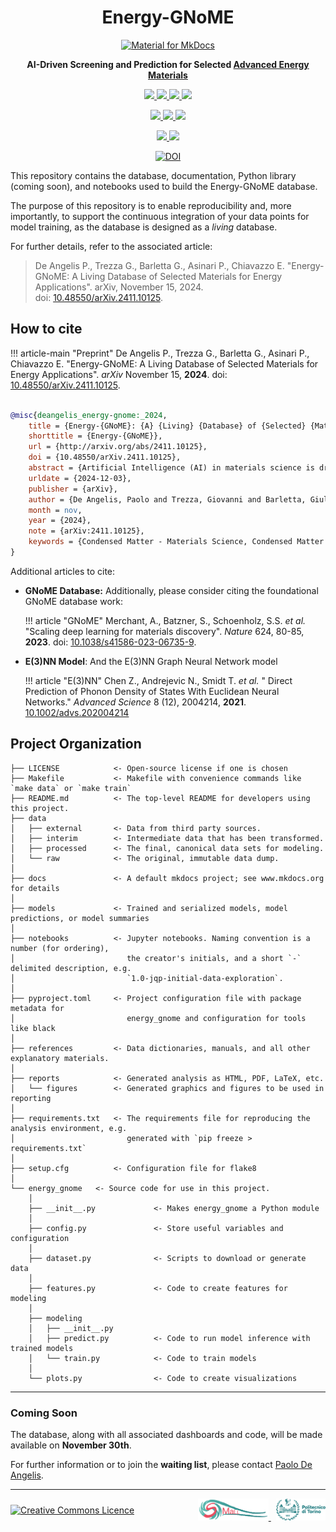 
<h1 align="center"> Energy-GNoME </h1>
<p align="center">
  <a href="https://squidfunk.github.io/mkdocs-material/">
    <img src="https://raw.githubusercontent.com/paolodeangelis/Energy-GNoME/main/docs/assets/img/logo.png" width="250" alt="Material for MkDocs">
  </a>
</p>

<p align="center">
  <strong>
    AI-Driven Screening and Prediction for Selected <a href="https://paolodeangelis.github.io/Energy-GNoME">Advanced Energy Materials</a>
  </strong>
</p>

<p align="center">
<a target="_blank" href="hhttps://www.nature.com/articles/sdata201618">
    <img src="https://custom-icon-badges.demolab.com/badge/data-FAIR-blue?logo=database\&logoColor=white" />
</a>
<a target="_blank" href="https://python.org">
    <img src="https://custom-icon-badges.demolab.com/badge/Python-3.10+-blue?logo=python\&logoColor=white" />
</a>
<a target="_blank" href="https://www.linux.org/">
    <img src="https://custom-icon-badges.demolab.com/badge/OS-Linux-orange?logo=linux\&logoColor=white" />
</a>
<a target="_blank" href=".github/CONTRIBUTING.md">
    <img src="https://custom-icon-badges.demolab.com/badge/contributions-open-color=4cb849?logo=code-of-conduct\&logoColor=white" />
</a>
</p>
<p align="center">
<a target="_blank" href="LICENSE">
    <img src="https://custom-icon-badges.demolab.com/badge/license-CC--BY%204.0-lightgray?logo=law\&logoColor=white" />
</a>
<a target="_blank" href="https://cookiecutter-data-science.drivendata.org/">
    <img src="https://img.shields.io/badge/CCDS-Project%20template-328F97?logo=cookiecutter" />
</a>
<a target="_blank" href="https://github.com/psf/black">
    <img src="https://custom-icon-badges.demolab.com/badge/code%20style-black-000000?logo=code\&logoColor=white" />
</a>
</p>
<p align="center">
<a target="_blank" href="https://github.com/paolodeangelis/Energy-GNoME/actions/workflows/deploy.yaml">
    <img src="https://results.pre-commit.ci/badge/github/paolodeangelis/Energy-GNoME/main.svg" />
</a>
<a target="_blank" href="https://github.com/paolodeangelis/Energy-GNoME/actions/workflows/deploy.yaml">
    <img src="https://github.com/paolodeangelis/Energy-GNoME/actions/workflows/deploy.yaml/badge.svg?branch=main" />
</a>
</p>
</p>
<p align="center">
<a target="_blank" href="https://doi.org/10.5281/zenodo.14338533"><img src="https://zenodo.org/badge/858064778.svg" alt="DOI"></a>

</p>

This repository contains the database, documentation, Python library (coming soon), and notebooks used to build the Energy-GNoME database.

The purpose of this repository is to enable reproducibility and, more importantly, to support the continuous integration of your data points for model training, as the database is designed as a *living* database.

For further details, refer to the associated article:

> De Angelis P., Trezza G., Barletta G., Asinari P., Chiavazzo E. "Energy-GNoME: A Living Database of Selected Materials for Energy Applications". arXiv, November 15, 2024. doi: [10.48550/arXiv.2411.10125](https://doi.org/10.48550/arXiv.2411.10125).


## How to cite

!!! article-main "Preprint"
    De Angelis P., Trezza G., Barletta G., Asinari P., Chiavazzo E. "Energy-GNoME: A Living Database of Selected Materials for Energy Applications". *arXiv* November 15, **2024**. doi: [10.48550/arXiv.2411.10125](https://doi.org/10.48550/arXiv.2411.10125).


```bibtex

@misc{deangelis_energy-gnome:_2024,
	title = {Energy-{GNoME}: {A} {Living} {Database} of {Selected} {Materials} for {Energy} {Applications}},
	shorttitle = {Energy-{GNoME}},
	url = {http://arxiv.org/abs/2411.10125},
	doi = {10.48550/arXiv.2411.10125},
	abstract = {Artificial Intelligence (AI) in materials science is driving significant advancements in the discovery of advanced materials for energy applications. The recent GNoME protocol identifies over 380,000 novel stable crystals. From this, we identify over 33,000 materials with potential as energy materials forming the Energy-GNoME database. Leveraging Machine Learning (ML) and Deep Learning (DL) tools, our protocol mitigates cross-domain data bias using feature spaces to identify potential candidates for thermoelectric materials, novel battery cathodes, and novel perovskites. Classifiers with both structural and compositional features identify domains of applicability, where we expect enhanced accuracy of the regressors. Such regressors are trained to predict key materials properties like, thermoelectric figure of merit (zT), band gap (Eg), and cathode voltage (\${\textbackslash}Delta V\_c\$). This method significantly narrows the pool of potential candidates, serving as an efficient guide for experimental and computational chemistry investigations and accelerating the discovery of materials suited for electricity generation, energy storage and conversion.},
	urldate = {2024-12-03},
	publisher = {arXiv},
	author = {De Angelis, Paolo and Trezza, Giovanni and Barletta, Giulio and Asinari, Pietro and Chiavazzo, Eliodoro},
	month = nov,
	year = {2024},
	note = {arXiv:2411.10125},
	keywords = {Condensed Matter - Materials Science, Condensed Matter - Other Condensed Matter, Computer Science - Machine Learning},
}

```

Additional articles to cite:

- **GNoME Database:** Additionally, please consider citing the foundational GNoME database work:

    !!! article "GNoME"
        Merchant, A., Batzner, S., Schoenholz, S.S. *et al.* "Scaling deep learning for materials discovery". *Nature* 624, 80-85, **2023**. doi: [10.1038/s41586-023-06735-9](https://doi.org/10.1038/s41586-023-06735-9).

- **E(3)NN Model**: And the E(3)NN Graph Neural Network model

    !!! article "E(3)NN"
        Chen Z., Andrejevic N., Smidt T. *et al.* " Direct Prediction of Phonon Density of States With Euclidean Neural Networks." *Advanced Science* 8 (12), 2004214, **2021**. [10.1002/advs.202004214](https://doi.org/10.1002/advs.202004214)



## Project Organization

```
├── LICENSE            <- Open-source license if one is chosen
├── Makefile           <- Makefile with convenience commands like `make data` or `make train`
├── README.md          <- The top-level README for developers using this project.
├── data
│   ├── external       <- Data from third party sources.
│   ├── interim        <- Intermediate data that has been transformed.
│   ├── processed      <- The final, canonical data sets for modeling.
│   └── raw            <- The original, immutable data dump.
│
├── docs               <- A default mkdocs project; see www.mkdocs.org for details
│
├── models             <- Trained and serialized models, model predictions, or model summaries
│
├── notebooks          <- Jupyter notebooks. Naming convention is a number (for ordering),
│                         the creator's initials, and a short `-` delimited description, e.g.
│                         `1.0-jqp-initial-data-exploration`.
│
├── pyproject.toml     <- Project configuration file with package metadata for
│                         energy_gnome and configuration for tools like black
│
├── references         <- Data dictionaries, manuals, and all other explanatory materials.
│
├── reports            <- Generated analysis as HTML, PDF, LaTeX, etc.
│   └── figures        <- Generated graphics and figures to be used in reporting
│
├── requirements.txt   <- The requirements file for reproducing the analysis environment, e.g.
│                         generated with `pip freeze > requirements.txt`
│
├── setup.cfg          <- Configuration file for flake8
│
└── energy_gnome   <- Source code for use in this project.
    │
    ├── __init__.py             <- Makes energy_gnome a Python module
    │
    ├── config.py               <- Store useful variables and configuration
    │
    ├── dataset.py              <- Scripts to download or generate data
    │
    ├── features.py             <- Code to create features for modeling
    │
    ├── modeling
    │   ├── __init__.py
    │   ├── predict.py          <- Code to run model inference with trained models
    │   └── train.py            <- Code to train models
    │
    └── plots.py                <- Code to create visualizations
```

--------

### Coming Soon

The database, along with all associated dashboards and code, will be made available on **November 30th**.

For further information or to join the **waiting list**, please contact [Paolo De Angelis](mailto:paolo.deangelis@polito.it).


<hr width="100%">
<div style="display: flex; justify-content: space-between; align-items: center;">
    <a rel="license" href="http://creativecommons.org/licenses/by/4.0/"><img alt="Creative Commons Licence" style="border-width:0; height:35px" src="https://i.creativecommons.org/l/by/4.0/88x31.png" /></a>
   <span style="float:right;">
    &nbsp;
    <a rel="small" href="https://areeweb.polito.it/ricerca/small/">
        <img style="border-width:0; height:35px" src="assets/img/logo-small.png" alt="SMALL site" >
    </a>
    &nbsp;
    <a rel="polito"href="https://www.polito.it/">
        <img style="border-width:0; height:35px" src="assets/img/logo-polito.png" alt="POLITO site" >
    </a>
</span>
</div>

<!-- [![CC BY 4.0][cc-by-image]][cc-by] -->

[cc-by]: http://creativecommons.org/licenses/by/4.0/

[cc-by-image]: https://i.creativecommons.org/l/by/4.0/88x31.png

[cc-by-shield]: https://img.shields.io/badge/License-CC%20BY%204.0-lightgrey.svg

[article-doi]: https://doi.org/10.1038/s41598-023-50978-5

[old-ff-doi]: https://doi.org/10.1021/acs.jpclett.7b00898

[enhancing-reaxFF-database-repository]: https://github.com/paolodeangelis/Enhancing_ReaxFF_DFT_database
